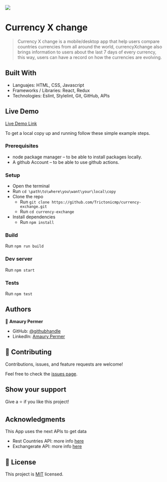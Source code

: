 ![](https://img.shields.io/badge/Microverse-blueviolet)

# Currency X change

> Currency X change is a mobile/desktop app that help users compare countries currencies from all around the world, currencyXchange also brings information to users about the last 7 days of every currency, this way, users can have a record on how the currencies are evolving. 


## Built With

- Languajes: HTML, CSS, Javascript
- Frameworks / Libraries: React, Redux
- Technologies: Eslint, Stylelint, Git, GitHub, APIs

## Live Demo

[Live Demo Link](https://delightful-llama-d7353f.netlify.app/profile)


To get a local copy up and running follow these simple example steps.

### Prerequisites

* node package manager – to be able to install packages locally.
* A github Account – to be able to use github actions.


### Setup
* Open the terminal
* Run ```cd \path\to\where\you\want\your\local\copy```
* Clone the repo
  * Run ```git clone https://github.com/Trictonicmp/currency-exchange.git```
  * Run ```cd currency-exchange```
* Install dependencies  
  * Run ```npm install```

### Build
Run ```npm run build```

### Dev server
Run ```npm start```

### Tests
Run ```npm test```


## Authors

👤 **Amaury Permer**

- GitHub: [@githubhandle](https://github.com/Trictonicmp)
- LinkedIn: [Amaury Permer](https://www.linkedin.com/in/amaury-permer/)

## 🤝 Contributing

Contributions, issues, and feature requests are welcome!

Feel free to check the [issues page](../../issues/).

## Show your support

Give a ⭐️ if you like this project!

## Acknowledgments
This App uses the next APIs to get data
- Rest Countries API: more info [here](https://restcountries.com/)
- Exchangerate API: more info [here](https://exchangerate.host)

## 📝 License

This project is [MIT](./MIT.md) licensed.
